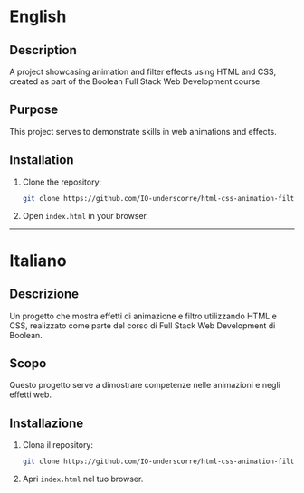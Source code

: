 # English

## Description
A project showcasing animation and filter effects using HTML and CSS, created as part of the Boolean Full Stack Web Development course.

## Purpose
This project serves to demonstrate skills in web animations and effects.

## Installation
1. Clone the repository:
   ```bash
   git clone https://github.com/IO-underscorre/html-css-animation-filter.git
   ```
2. Open `index.html` in your browser.

---

# Italiano

## Descrizione
Un progetto che mostra effetti di animazione e filtro utilizzando HTML e CSS, realizzato come parte del corso di Full Stack Web Development di Boolean.

## Scopo
Questo progetto serve a dimostrare competenze nelle animazioni e negli effetti web.

## Installazione
1. Clona il repository:
   ```bash
   git clone https://github.com/IO-underscorre/html-css-animation-filter.git
   ```
2. Apri `index.html` nel tuo browser.
